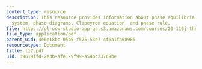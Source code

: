 ```yaml
---
content_type: resource
description: This resource provides information about phase equilibria in a one component
  system, phase diagrams, Clapeyron equation, and phase rule.
file: https://ol-ocw-studio-app-qa.s3.amazonaws.com/courses/20-110j-thermodynamics-of-biomolecular-systems-fall-2005/39619ffd2e3bafe19f99a54bc23769be_l17.pdf
file_type: application/pdf
parent_uid: 4e6e18bc-05b5-f575-53e7-4f6a1fa68985
resourcetype: Document
title: l17.pdf
uid: 39619ffd-2e3b-afe1-9f99-a54bc23769be
---
```

